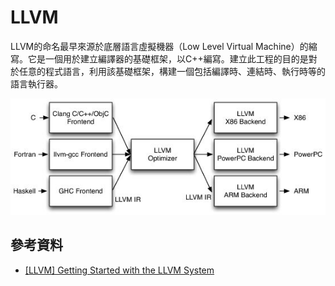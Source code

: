 # LLVM

LLVM的命名最早來源於底層語言虛擬機器（Low Level Virtual Machine）的縮寫。它是一個用於建立編譯器的基礎框架，以C++編寫。建立此工程的目的是對於任意的程式語言，利用該基礎框架，構建一個包括編譯時、連結時、執行時等的語言執行器。


![LLVM三段式架構](./img/llvm/llvm_three_stage_arch.jpg)


## 參考資料

* [\[LLVM\] Getting Started with the LLVM System](https://llvm.org/docs/GettingStarted.html#id8)

